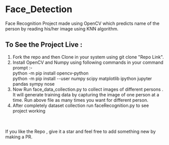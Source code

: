 # Face_Detection

Face Recognition Project made using OpenCV which predicts name of the person by reading his/her image using KNN algorithm.

## To See the Project Live : </br>
 1. Fork the repo and then Clone in your system using git clone "Repo Link".</br>
 2. Install OpenCV and Numpy using following commands in your command prompt :- </br>
    python -m pip install opencv-python </br>
    python -m pip install --user numpy scipy matplotlib ipython jupyter pandas sympy nose</br>
 3. Now Run face_data_collection.py to collect images of different  persons . It will generate training data by capturing the image of one     person at a time. Run above file as many times you want for different person.</br>
 4. After completely dataset collection run faceRecognition.py to see project working </br>
 </br>
 </br>
 If you like the Repo , give it a star and feel free to add something new by making a PR.
